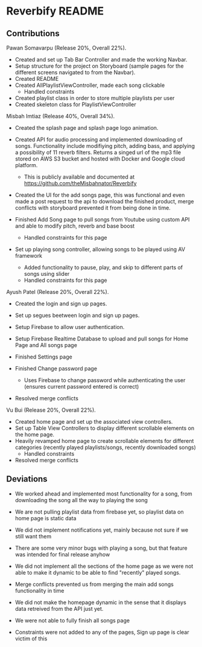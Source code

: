 # Reverbify README

## Contributions

Pawan Somavarpu (Release 20%, Overall 22%). 
- Created and set up Tab Bar Controller and made the working Navbar.
- Setup structure for the project on Storyboard (sample pages for the different screens navigated to from the Navbar).
- Created README
- Created AllPlaylistViewController, made each song clickable 
  - Handled constraints
- Created playlist class in order to store multiple playlists per user
- Created skeleton class for PlaylistViewController

Misbah Imtiaz (Release 40%, Overall 34%).
- Created the splash page and splash page logo animation.
- Created API for audio processing and implemented downloading of songs. Functionality include modifiying pitch, adding bass, and applying a possibility of 11 reverb filters. Returns a singed url of the mp3 file stored on AWS S3 bucket and hosted with Docker and Google cloud platform. 
  - This is publicly available and documented at https://github.com/theMisbahnator/Reverbify

- Created the UI for the add songs page, this was functional and even made a post request to the api to download the finished product, merge conflicts 
  with storyboard prevented it from being done in time. 
- Finished Add Song page to pull songs from Youtube using custom API and able to modify pitch, reverb and base boost
  - Handled constraints for this page

- Set up playing song controller, allowing songs to be played using AV framework
  - Added functionality to pause, play, and skip to different parts of songs using slider
  - Handled constraints for this page

Ayush Patel (Release 20%, Overall 22%).
- Created the login and sign up pages.
- Set up segues beetween login and sign up pages.

- Setup Firebase to allow user authentication.
- Setup Firebase Realtime Database to upload and pull songs for Home Page and All songs page

- Finished Settings page
- Finished Change password page
  - Uses Firebase to change password while authenticating the user (ensures current password entered is correct)
- Resolved merge conflicts

Vu Bui (Release 20%, Overall 22%).
- Created home page and set up the associated view controllers.
- Set up Table View Controllers to display different scrollable elements on the home page.
- Heavily revamped home page to create scrollable elements for different categories (recently played playlists/songs, recently downloaded songs)
  - Handled constraints
- Resolved merge conflicts

## Deviations
- We worked ahead and implemented most functionality for a song, from downloading the song all the way to playing the song
- We are not pulling playlist data from firebase yet, so playlist data on home page is static data
- We did not implement notifications yet, mainly because not sure if we still want them
- There are some very minor bugs with playing a song, but that feature was intended for final release anyhow


- We did not implement all the sections of the home page as we were not able to make it dynamic to be able to find "recently" played songs.
- Merge conflicts prevented us from merging the main add songs functionality in time
- We did not make the homepage dynamic in the sense that it displays data retreived from the API just yet.
- We were not able to fully finish all songs page
- Constraints were not added to any of the pages, Sign up page is clear victim of this
